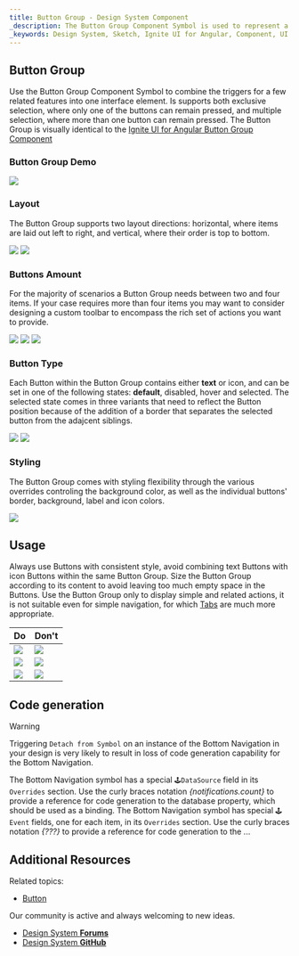 ```yaml
---
title: Button Group - Design System Component
_description: The Button Group Component Symbol is used to represent a few simple actions that conceptually belong together. 
_keywords: Design System, Sketch, Ignite UI for Angular, Component, UI Library, Widgets
---
```


## Button Group

Use the Button Group Component Symbol to combine the triggers for a few related features into one interface element. Is supports both exclusive selection, where only one of the buttons can remain pressed, and multiple selection, where more than one button can remain pressed.
The Button Group is visually identical to the [Ignite UI for Angular Button Group Component](https://www.infragistics.com/products/ignite-ui-angular/angular/components/buttongroup.html)

### Button Group Demo

![](../images/button-group_demo.png)

### Layout

The Button Group supports two layout directions: horizontal, where items are laid out left to right, and vertical, where their order is top to bottom.

![](../images/button-group_horizontal.png)
![](../images/button-group_vertical.png)

### Buttons Amount

For the majority of scenarios a Button Group needs between two and four items. If your case requires more than four items you may want to consider designing a custom toolbar to encompass the rich set of actions you want to provide.

![](../images/button-group_items2.png)
![](../images/button-group_items3.png)
![](../images/button-group_items4.png)

### Button Type

Each Button within the Button Group contains either **text** or icon, and can be set in one of the following states: **default**, disabled, hover and selected.
The selected state comes in three variants that need to reflect the Button position because of the addition of a border that separates the selected button from the adajcent siblings.

![](../images/button-group_text.png)
![](../images/button-group_icons.png)

### Styling

The Button Group comes with styling flexibility through the various overrides controling the background color, as well as the individual buttons' border, background, label and icon colors.

![](../images/button-group_styling.png)

## Usage

Always use Buttons with consistent style, avoid combining text Buttons with icon Buttons within the same Button Group. Size the Button Group according to its content to avoid leaving too much empty space in the Buttons. Use the Button Group only to display simple and related actions, it is not suitable even for simple navigation, for which [Tabs](tabs.md) are much more appropriate.

| Do                                  | Don't                                 |
| ----------------------------------- | ------------------------------------- |
| ![](../images/button-group_do1.png) | ![](../images/button-group_dont1.png) |
| ![](../images/button-group_do2.png) | ![](../images/button-group_dont2.png) |
| ![](../images/button-group_do3.png) | ![](../images/button-group_dont3.png) |

## Code generation

> [!WARNING]
> Triggering `Detach from Symbol` on an instance of the Bottom Navigation in your design is very likely to result in loss of code generation capability for the Bottom Navigation.

The Bottom Navigation symbol has a special `🕹️DataSource` field in its `Overrides` section. Use the curly braces notation _{notifications.count}_ to provide a reference for code generation to the database property, which should be used as a binding.
The Bottom Navigation symbol has special `🕹️Event` fields, one for each item, in its `Overrides` section. Use the curly braces notation _{???}_ to provide a reference for code generation to the ...

## Additional Resources

Related topics:

* [Button](button.md)
  <div class="divider--half"></div>

Our community is active and always welcoming to new ideas.

* [Design System **Forums**](https://www.infragistics.com/community/forums/f/ignite-ui-for-angular)
* [Design System **GitHub**](https://github.com/IgniteUI/igniteui-angular)
